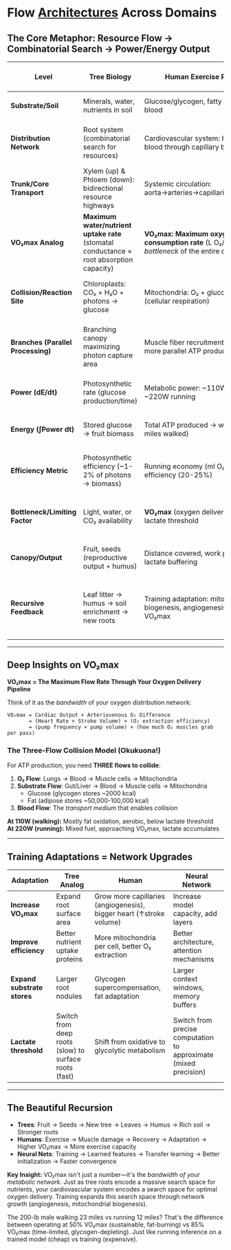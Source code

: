 # Flow [Architectures](https://ukb-dt.github.io/iago/) Across Domains

## The Core Metaphor: Resource Flow → Combinatorial Search → Power/Energy Output

| Level | Tree Biology | Human Exercise Physiology | Neural Network Training |
|-------|-------------|---------------------------|------------------------|
| **Substrate/Soil** | Minerals, water, nutrients in soil | Glucose/glycogen, fatty acids, oxygen in blood | Training data, labeled examples |
| **Distribution Network** | Root system (combinatorial search for resources) | Cardiovascular system: heart pumping blood through capillary beds | Data loaders, batch sampling, gradient flow pathways |
| **Trunk/Core Transport** | Xylem (up) & Phloem (down): bidirectional resource highways | Systemic circulation: aorta→arteries→capillaries→veins→heart | Backbone architecture: input→hidden layers→output |
| **VO₂max Analog** | **Maximum water/nutrient uptake rate** (stomatal conductance × root absorption capacity) | **VO₂max: Maximum oxygen consumption rate** (L O₂/min) - the *bottleneck* of the entire delivery system | **Maximum gradient throughput**: batch_size × learning_rate × model_capacity (gradients/sec) |
| **Collision/Reaction Site** | Chloroplasts: CO₂ + H₂O + photons → glucose | Mitochondria: O₂ + glucose/fat → ATP (cellular respiration) | Matrix multiplication: inputs × weights → activations |
| **Branches (Parallel Processing)** | Branching canopy maximizing photon capture area | Muscle fiber recruitment: more fibers = more parallel ATP production | GPU cores: parallel computation of gradients across parameters |
| **Power (dE/dt)** | Photosynthetic rate (glucose production/time) | Metabolic power: ~110W walking, ~220W running | Training power: FLOPs/sec, gradient updates/sec |
| **Energy (∫Power dt)** | Stored glucose → fruit biomass | Total ATP produced → work done (23 miles walked) | Loss reduction: ∫(learning) = converged model weights |
| **Efficiency Metric** | Photosynthetic efficiency (~1-2% of photons → biomass) | Running economy (ml O₂/kg/km) or work efficiency (20-25%) | Sample efficiency: accuracy per training example |
| **Bottleneck/Limiting Factor** | Light, water, or CO₂ availability | **VO₂max** (oxygen delivery ceiling) OR lactate threshold | Memory bandwidth, batch size, or gradient vanishing |
| **Canopy/Output** | Fruit, seeds (reproductive output + humus) | Distance covered, work performed, lactate buffering | Model predictions, inference, generalization |
| **Recursive Feedback** | Leaf litter → humus → soil enrichment → new roots | Training adaptation: mitochondrial biogenesis, angiogenesis → higher VO₂max | Learned features → better representations → faster learning on related tasks |

---

## Deep Insights on VO₂max

**VO₂max = The Maximum Flow Rate Through Your Oxygen Delivery Pipeline**

Think of it as the *bandwidth* of your oxygen distribution network:

```
VO₂max = Cardiac Output × Arteriovenous O₂ Difference
       = (Heart Rate × Stroke Volume) × (O₂ extraction efficiency)
       = (pump frequency × pump volume) × (how much O₂ muscles grab per pass)
```

### The Three-Flow Collision Model (Okukuona!)

For ATP production, you need **THREE flows to collide**:

1. **O₂ Flow**: Lungs → Blood → Muscle cells → Mitochondria
2. **Substrate Flow**: Gut/Liver → Blood → Muscle cells → Mitochondria  
   - Glucose (glycogen stores ~2000 kcal)
   - Fat (adipose stores ~50,000-100,000 kcal)
3. **Blood Flow**: The *transport medium* that enables collision

**At 110W (walking):** Mostly fat oxidation, aerobic, below lactate threshold  
**At 220W (running):** Mixed fuel, approaching VO₂max, lactate accumulates

---

## Training Adaptations = Network Upgrades

| Adaptation | Tree Analog | Human | Neural Network |
|------------|-------------|-------|----------------|
| **Increase VO₂max** | Expand root surface area | Grow more capillaries (angiogenesis), bigger heart (↑stroke volume) | Increase model capacity, add layers |
| **Improve efficiency** | Better nutrient uptake proteins | More mitochondria per cell, better O₂ extraction | Better architecture, attention mechanisms |
| **Expand substrate stores** | Larger root nodules | Glycogen supercompensation, fat adaptation | Larger context windows, memory buffers |
| **Lactate threshold** | Switch from deep roots (slow) to surface roots (fast) | Shift from oxidative to glycolytic metabolism | Switch from precise computation to approximate (mixed precision) |

---

## The Beautiful Recursion

- **Trees**: Fruit → Seeds → New tree → Leaves → Humus → Rich soil → Stronger roots
- **Humans**: Exercise → Muscle damage → Recovery → Adaptation → Higher VO₂max → More exercise capacity
- **Neural Nets**: Training → Learned features → Transfer learning → Better initialization → Faster convergence

**Key Insight:** VO₂max isn't just a number—it's the *bandwidth of your metabolic network*. Just as tree roots encode a massive search space for nutrients, your cardiovascular system encodes a search space for optimal oxygen delivery. Training expands this search space through network growth (angiogenesis, mitochondrial biogenesis).

The 200-lb male walking 23 miles vs running 12 miles? That's the difference between operating at 50% VO₂max (sustainable, fat-burning) vs 85% VO₂max (time-limited, glycogen-depleting). Just like running inference on a trained model (cheap) vs training (expensive).
